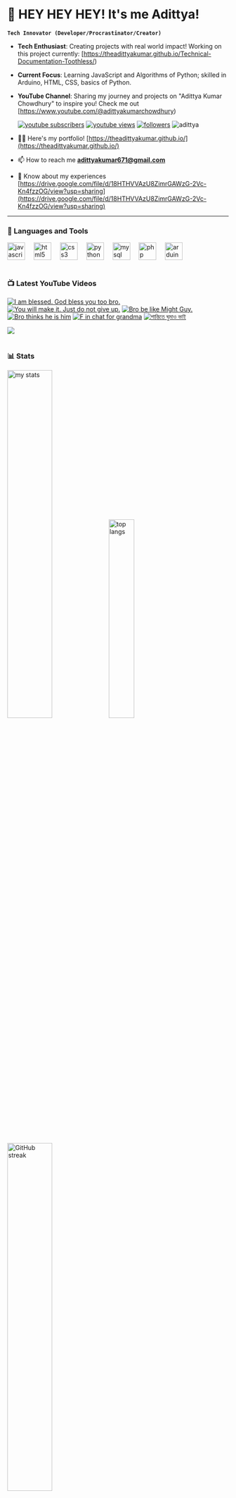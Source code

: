 # 👑 HEY HEY HEY! It's me Adittya!

**`Tech Innovator (Developer/Procrastinator/Creator)`**

- **Tech Enthusiast**: Creating projects with real world impact! Working on this project currently: [https://theadittyakumar.github.io/Technical-Documentation-Toothless/)
- **Current Focus**: Learning JavaScript and Algorithms of Python; skilled in Arduino, HTML, CSS, basics of Python.
- **YouTube Channel**: Sharing my journey and projects on "Adittya Kumar Chowdhury" to inspire you! Check me out [https://www.youtube.com/@adittyakumarchowdhury) 

   <p align="left">
      <a href="https://www.youtube.com/channel/UCu68HfYtlcXFI7kNhnSdspA?sub_confirmation=1">
         <img alt="youtube subscribers" title="Subscribe to my YouTube channel" src="https://custom-icon-badges.demolab.com/youtube/channel/subscribers/UCu68HfYtlcXFI7kNhnSdspA?color=%23E05D44&label=SUBSCRIBE&logo=video&logoColor=white&style=for-the-badge&labelColor=CE4630"/></a> 
      <a href="https://www.youtube.com/c/adittyakumarchowdhury">
         <img alt="youtube views" title="YouTube views" src="https://custom-icon-badges.demolab.com/youtube/channel/views/UCu68HfYtlcXFI7kNhnSdspA?color=%23E1AD0E&logo=eye&logoColor=white&style=for-the-badge&labelColor=C79600"/></a> 
      <a href="https://github.com/TheAdittyaKumar?tab=followers">
         <img alt="followers" title="Follow me on Github" src="https://custom-icon-badges.demolab.com/github/followers/TheAdittyaKumar?color=236ad3&labelColor=1155ba&style=for-the-badge&logo=person-add&label=Follow&logoColor=white"/></a>
      <img src="https://komarev.com/ghpvc/?username=TheAdittyaKumar&label=Profile%20views&color=0e75b6&style=flat" alt="adittya" />
   </p>


- 👨‍💻 Here's my portfolio! [https://theadittyakumar.github.io/](https://theadittyakumar.github.io/)

- 📫 How to reach me **adittyakumar671@gmail.com**

- 📄 Know about my experiences [https://drive.google.com/file/d/18HTHVVAzU8ZimrGAWzG-2Vc-Kn4fzzOG/view?usp=sharing](https://drive.google.com/file/d/18HTHVVAzU8ZimrGAWzG-2Vc-Kn4fzzOG/view?usp=sharing)

---

### 🧰 Languages and Tools

<div align="left">
  <img src="https://cdn.jsdelivr.net/gh/devicons/devicon/icons/javascript/javascript-original.svg" height="40" alt="javascript logo"  />
  <img width="12" />
  <img src="https://cdn.jsdelivr.net/gh/devicons/devicon/icons/html5/html5-original.svg" height="40" alt="html5 logo"  />
  <img width="12" />
  <img src="https://cdn.jsdelivr.net/gh/devicons/devicon/icons/css3/css3-original.svg" height="40" alt="css3 logo"  />
  <img width="12" />
  <img src="https://cdn.jsdelivr.net/gh/devicons/devicon/icons/python/python-original.svg" height="40" alt="python logo"  />
  <img width="12" />
  <img src="https://cdn.jsdelivr.net/gh/devicons/devicon/icons/mysql/mysql-original.svg" height="40" alt="mysql logo"  />
  <img width="12" />
  <img src="https://cdn.jsdelivr.net/gh/devicons/devicon/icons/php/php-original.svg" height="40" alt="php logo"  />
  <img width="12" />
  <img src="https://cdn.jsdelivr.net/gh/devicons/devicon/icons/arduino/arduino-original.svg" height="40" alt="arduino logo"  />
</div>


#

### 📺 Latest YouTube Videos

<!-- BEGIN YOUTUBE-CARDS -->
[![I am blessed. God bless you too bro.](https://ytcards.demolab.com/?id=EuSgffni8og&title=I+am+blessed.+God+bless+you+too+bro.&lang=en&timestamp=1746951905&background_color=%230d1117&title_color=%23ffffff&stats_color=%23dedede&max_title_lines=1&width=250&border_radius=5 "I am blessed. God bless you too bro.")](https://www.youtube.com/watch?v=EuSgffni8og)
[![You will make it. Just do not give up.](https://ytcards.demolab.com/?id=OEEr4Yer9IY&title=You+will+make+it.+Just+do+not+give+up.&lang=en&timestamp=1746891723&background_color=%230d1117&title_color=%23ffffff&stats_color=%23dedede&max_title_lines=1&width=250&border_radius=5 "You will make it. Just do not give up.")](https://www.youtube.com/watch?v=OEEr4Yer9IY)
[![Bro be like Might Guy.](https://ytcards.demolab.com/?id=b1o43xR4tyA&title=Bro+be+like+Might+Guy.&lang=en&timestamp=1746858305&background_color=%230d1117&title_color=%23ffffff&stats_color=%23dedede&max_title_lines=1&width=250&border_radius=5 "Bro be like Might Guy.")](https://www.youtube.com/watch?v=b1o43xR4tyA)
[![Bro thinks he is him](https://ytcards.demolab.com/?id=uemXb91EeWM&title=Bro+thinks+he+is+him&lang=en&timestamp=1746731926&background_color=%230d1117&title_color=%23ffffff&stats_color=%23dedede&max_title_lines=1&width=250&border_radius=5 "Bro thinks he is him")](https://www.youtube.com/watch?v=uemXb91EeWM)
[![F in chat for grandma](https://ytcards.demolab.com/?id=T4AHhUpIcls&title=F+in+chat+for+grandma&lang=en&timestamp=1746457170&background_color=%230d1117&title_color=%23ffffff&stats_color=%23dedede&max_title_lines=1&width=250&border_radius=5 "F in chat for grandma")](https://www.youtube.com/watch?v=T4AHhUpIcls)
[![শান্তিতে ঘুমাও ভাই](https://ytcards.demolab.com/?id=MkjYOTc8fGY&title=%E0%A6%B6%E0%A6%BE%E0%A6%A8%E0%A7%8D%E0%A6%A4%E0%A6%BF%E0%A6%A4%E0%A7%87+%E0%A6%98%E0%A7%81%E0%A6%AE%E0%A6%BE%E0%A6%93+%E0%A6%AD%E0%A6%BE%E0%A6%87&lang=en&timestamp=1746378481&background_color=%230d1117&title_color=%23ffffff&stats_color=%23dedede&max_title_lines=1&width=250&border_radius=5 "শান্তিতে ঘুমাও ভাই")](https://www.youtube.com/watch?v=MkjYOTc8fGY)
<!-- END YOUTUBE-CARDS -->

[<img src="https://custom-icon-badges.demolab.com/badge/-Subscribe%20For%20More-red?style=for-the-badge&logo=video&logoColor=white"/>](https://www.youtube.com/channel/UCu68HfYtlcXFI7kNhnSdspA?sub_confirmation=1)

#

### 📊 Stats

<div align="left">
  <img alt="my stats" width="45%" src="https://github-readme-stats.vercel.app/api?username=TheAdittyaKumar&show_icons=true&hide_border=true&theme=vision-friendly-dark" />
  <img alt="top langs" width="34%" src="https://github-readme-stats.vercel.app/api/top-langs/?username=TheAdittyaKumar&layout=compact&hide_border=true&theme=vision-friendly-dark" />
  <img alt="GitHub streak" width="45%" src="https://github-readme-streak-stats.herokuapp.com/?user=TheAdittyaKumar&theme=vision-friendly-dark&hide_border=true" />

</div>



<!-- ![GitHub Streak](https://streak-stats.demolab.com?user=TheAdittyaKumar&theme=swift&border_radius=4.5) -->
#

